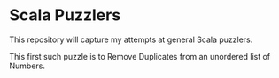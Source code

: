Scala Puzzlers
==============

This repository will capture my attempts at general Scala puzzlers.

This first such puzzle is to Remove Duplicates from an unordered list of Numbers.



